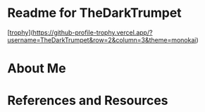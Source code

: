 # Readme for TheDarkTrumpet

[[trophy](https://github-profile-trophy.vercel.app/?username=TheDarkTrumpet&row=2&column=3&theme=monokai)](https://github-profile-trophy.vercel.app/?username=TheDarkTrumpet&row=2&column=3&theme=monokai)

# About Me

# References and Resources
